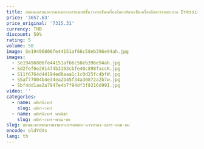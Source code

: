 ```yaml
---
title: สแตนเลสหนาความงามทางการแพทย์ชั้นวางรถเข็นเครื่องมือผ่าตัดรถเข็นเครื่องมือตารางพยาบาล Dressing รถเข็นขนาดเล็ก M
price: '3657.63'
price_original: '7315.31'
currency: THB
discount: 50%
rating: 5
volume: 58
image: Se19496806fe44151af66c58eb396e94ah.jpg
images:
  - Se19496806fe44151af66c58eb396e94ah.jpg
  - Sd2fef0e281474b3193cbfe40c898faccK.jpg
  - S11f6764d44194ed8aaa1c1c0d25fc4bfW.jpg
  - S5af77804b4e34ea2b45f34a30872a2b7w.jpg
  - Sbf4dd1ae2a7947e4b7f94df3f8216d99I.jpg
video: ''
categories:
  - name: เฟอร์นิเจอร์
    slug: เฟอร-เจอร
  - name: เฟอร์นิเจอร์ พาณิชย์
    slug: เฟอร-เจอร-พาณ-ชย
slug: สแตนเลสหนาความงามทางการแพทย-นวางรถเข-นเคร-องม-อผ
encode: oldYdXs
lang: th
---
```

  